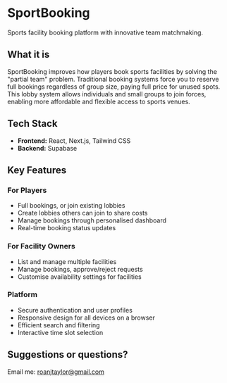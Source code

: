 # SportBooking

Sports facility booking platform with innovative team matchmaking.

## What it is

SportBooking improves how players book sports facilities by solving the "partial team" problem. Traditional booking systems force you to reserve full bookings regardless of group size, paying full price for unused spots. This lobby system allows individuals and small groups to join forces, enabling more affordable and flexible access to sports venues.

## Tech Stack

- **Frontend:** React, Next.js, Tailwind CSS
- **Backend:** Supabase

## Key Features

### For Players

- Full bookings, or join existing lobbies
- Create lobbies others can join to share costs
- Manage bookings through personalised dashboard
- Real-time booking status updates

### For Facility Owners

- List and manage multiple facilities
- Manage bookings, approve/reject requests
- Customise availability settings for facilities

### Platform

- Secure authentication and user profiles
- Responsive design for all devices on a browser
- Efficient search and filtering
- Interactive time slot selection

## Suggestions or questions?

Email me: roanjtaylor@gmail.com
